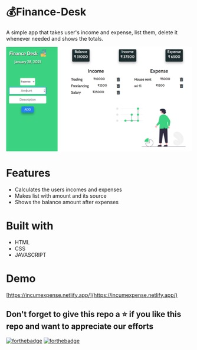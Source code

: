 # 💰Finance-Desk

A simple app that takes user's income and expense, list them, delete it whenever needed and shows the totals.

![](https://github.com/webdevrachit/Finance-Desk/blob/main/imgs/readmeimg.png)
# Features
- Calculates the users incomes and expenses
- Makes list with amount and its source
- Shows the balance amount after expenses

# Built with
- HTML
- CSS
- JAVASCRIPT
# Demo
[https://incumexpense.netlify.app/](https://incumexpense.netlify.app/)


## Don't forget to give this repo a ⭐ if you like this repo and want to appreciate our efforts
 

[![forthebadge](https://forthebadge.com/images/badges/built-with-love.svg)](https://forthebadge.com)
[![forthebadge](https://forthebadge.com/images/badges/built-by-developers.svg)](https://forthebadge.com)
